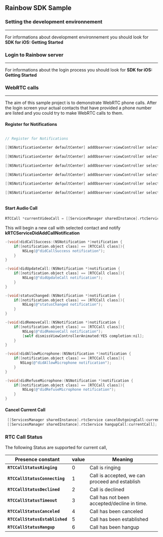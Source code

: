 ## Rainbow SDK Sample

### Setting the development environnement 
---
For informations about development environnement you should look for **SDK for iOS: Getting Started**

### Login to Rainbow server
---
For informations about the login process you should look for **SDK for iOS: Getting Started**

### WebRTC calls
---
The aim of this sample project is to demonstrate WebRTC phone calls. After the login screen your actual contacts that have provided a phone number are listed and you could try to make WebRTC calls to them.

#### Register for Notifications

```objective-c

// Register for Notifications

[[NSNotificationCenter defaultCenter] addObserver:viewController selector:@selector(didCallSuccess:) name:kRTCServiceDidAddCallNotification object:nil];
 
[[NSNotificationCenter defaultCenter] addObserver:viewController selector:@selector(didUpdateCall:) name:kRTCServiceDidUpdateCallNotification object:nil];
        
[[NSNotificationCenter defaultCenter] addObserver:viewController selector:@selector(statusChanged:) name:kRTCServiceCallStatsNotification object:nil];
        
[[NSNotificationCenter defaultCenter] addObserver:viewController selector:@selector(didRemoveCall:) name:kRTCServiceDidRemoveCallNotification object:nil];
        
[[NSNotificationCenter defaultCenter] addObserver:viewController selector:@selector(didAllowMicrophone:) name:kRTCServiceDidAllowMicrophoneNotification object:nil];
        
[[NSNotificationCenter defaultCenter] addObserver:viewController selector:@selector(didRefuseMicrophone:) name:kRTCServiceDidRefuseMicrophoneNotification object:nil];
        
```

#### Start Audio Call

```objective-c
RTCCall *currentVideoCall = [[ServicesManager sharedInstance].rtcService beginNewOutgoingCallWithContact:_aContact withFeatures:(RTCCallFeatureAudio)];
```

 This will begin a new call with selected contact and notify **kRTCServiceDidAddCallNotification**

```objective-c
-(void)didCallSuccess:(NSNotification *)notification {
    if([notification.object class] == [RTCCall class]){
        NSLog(@"didCallSuccess notification");
    }
}

-(void)didUpdateCall:(NSNotification *)notification {
    if([notification.object class] == [RTCCall class]){
        NSLog(@"didUpdateCall notification");
    }
}

-(void)statusChanged:(NSNotification *)notification {
    if([notification.object class] == [RTCCall class]){
        NSLog(@"statusChanged notification");
    }
}

-(void)didRemoveCall:(NSNotification *)notification {
    if([notification.object class] == [RTCCall class]){
        NSLog(@"didRemoveCall notification");
        [self dismissViewControllerAnimated:YES completion:nil];
    }
}

-(void)didAllowMicrophone:(NSNotification *)notification {
    if([notification.object class] == [RTCCall class]){
       NSLog(@"didAllowMicrophone notification");
    }
}

-(void)didRefuseMicrophone:(NSNotification *)notification {
    if([notification.object class] == [RTCCall class]){
        NSLog(@"didRefuseMicrophone notification");
    }
}
```

#### Cancel Current Call

```objective-c
 [[ServicesManager sharedInstance].rtcService cancelOutgoingCall:currentCall];
 [[ServicesManager sharedInstance].rtcService hangupCall:currentCall];
```

### RTC Call Status
The following Status are supported for current call,

| Presence constant | value | Meaning |
|------------------ | ----- | ------- |
| **`RTCCallStatusRinging`** | 0 | Call is ringing |
| **`RTCCallStatusConnecting`** | 1 | Call is accepted, we can proceed and establish |
| **`RTCCallStatusDeclined`** | 2 | Call is declined |
| **`RTCCallStatusTimeout`** | 3 | Call has not been accepted/decline in time. |
| **`RTCCallStatusCanceled`** | 4 | Call has been canceled |
| **`RTCCallStatusEstablished`** | 5 |  Call has been established |
| **`RTCCallStatusHangup`** | 6 |  Call has been hangup |

